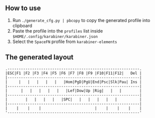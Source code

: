 ## How to use

1. Run ``./generate_cfg.py | pbcopy`` to copy the generated profile into clipboard
1. Paste the profile into the ``profiles`` list inside ``$HOME/.config/karabiner/karabiner.json``
1. Select the ``SpaceFN`` profile from ``karabiner-elements``

## The generated layout

```
.-----------------------------------------------------------.
|ESC|F1 |F2 |F3 |F4 |F5 |F6 |F7 |F8 |F9 |F10|F11|F12|   Del |
|-----------------------------------------------------------|
|     |   |   |   |   |   |Hom|PgD|PgU|End|Psc|Slk|Pau| Ins |
|-----------------------------------------------------------|
|      |   |   |   |   |   |Lef|Dow|Up |Rig|   |   |        |
|-----------------------------------------------------------|
|        |   |   |   |   |SPC|   |   |   |   |   |          |
|-----------------------------------------------------------|
|    |    |    |                        |    |    |    |    |
'-----------------------------------------------------------'
```
